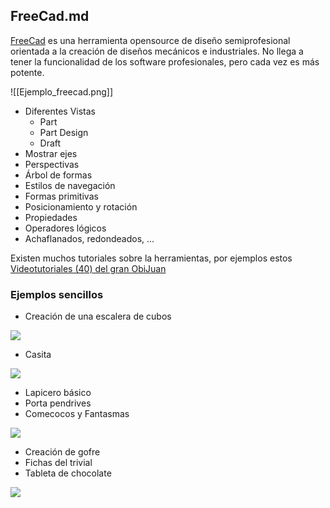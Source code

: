 ## FreeCad.md

[FreeCad](http://www.freecadweb.org/) es una herramienta opensource de diseño semiprofesional orientada a la creación de diseños mecánicos e industriales. No llega a tener la funcionalidad de los software profesionales, pero cada vez es más potente.

![[Ejemplo_freecad.png]]

* Diferentes Vistas
  * Part
  * Part Design
  * Draft
* Mostrar ejes
* Perspectivas
* Árbol de formas
* Estilos de navegación
* Formas primitivas
* Posicionamiento y rotación
* Propiedades
* Operadores lógicos
* Achaflanados, redondeados, ...

Existen muchos tutoriales sobre la herramientas, por ejemplos estos [Videotutoriales (40) del gran ObiJuan](https://youtu.be/2_DbFzFV9D4?feature=shared)

### Ejemplos sencillos

* Creación de una escalera de cubos

![](http://www.iearobotics.com/wiki/images/thumb/9/9d/T05-ej2-jv-almodovar.jpg/300px-T05-ej2-jv-almodovar.jpg)

* Casita

![](http://www.iearobotics.com/wiki/images/thumb/9/98/T06-ej1-JV-Almodovar.jpg/300px-T06-ej1-JV-Almodovar.jpg)

* Lapicero básico
* Porta pendrives
* Comecocos y Fantasmas

![](http://www.iearobotics.com/wiki/images/thumb/a/a0/Xoan-Sampaino-HalfBrick-2.png/300px-Xoan-Sampaino-HalfBrick-2.png)

* Creación de gofre
* Fichas del trivial
* Tableta de chocolate

![](http://www.iearobotics.com/wiki/images/thumb/9/9f/T12-ej2-chocolate-3.png/800px-T12-ej2-chocolate-3.png)

